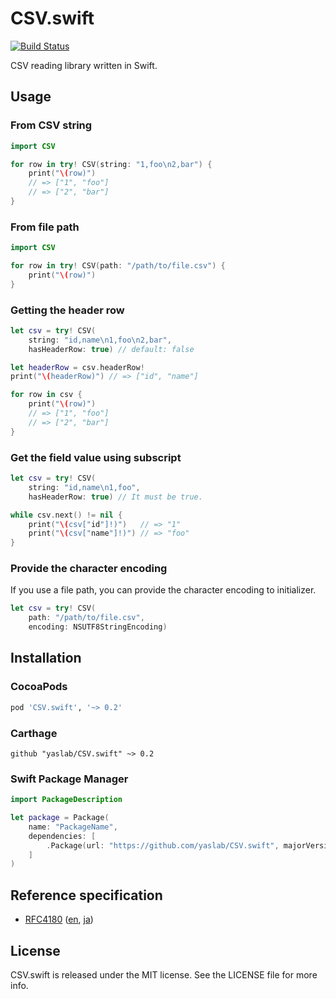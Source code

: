 # CSV.swift

[![Build Status](https://travis-ci.org/yaslab/CSV.swift.svg?branch=master)](https://travis-ci.org/yaslab/CSV.swift)

CSV reading library written in Swift.

## Usage

### From CSV string

```swift
import CSV

for row in try! CSV(string: "1,foo\n2,bar") {
    print("\(row)")
    // => ["1", "foo"]
    // => ["2", "bar"]
}
```

### From file path

```swift
import CSV

for row in try! CSV(path: "/path/to/file.csv") {
    print("\(row)")
}
```

### Getting the header row

```swift
let csv = try! CSV(
    string: "id,name\n1,foo\n2,bar",
    hasHeaderRow: true) // default: false

let headerRow = csv.headerRow!
print("\(headerRow)") // => ["id", "name"]

for row in csv {
    print("\(row)")
    // => ["1", "foo"]
    // => ["2", "bar"]
}
```

### Get the field value using subscript

```swift
let csv = try! CSV(
    string: "id,name\n1,foo",
    hasHeaderRow: true) // It must be true.

while csv.next() != nil {
    print("\(csv["id"]!)")   // => "1"
    print("\(csv["name"]!)") // => "foo"
}
```

### Provide the character encoding

If you use a file path, you can provide the character encoding to initializer.

```swift
let csv = try! CSV(
    path: "/path/to/file.csv",
    encoding: NSUTF8StringEncoding)
```

## Installation

### CocoaPods

```ruby
pod 'CSV.swift', '~> 0.2'
```

### Carthage

```
github "yaslab/CSV.swift" ~> 0.2
```

### Swift Package Manager

```swift
import PackageDescription

let package = Package(
    name: "PackageName",
    dependencies: [
        .Package(url: "https://github.com/yaslab/CSV.swift", majorVersion: 0, minor: 2)
    ]
)
```

## Reference specification

- [RFC4180](http://www.ietf.org/rfc/rfc4180.txt) ([en](http://www.ietf.org/rfc/rfc4180.txt), [ja](http://www.kasai.fm/wiki/rfc4180jp))

## License

CSV.swift is released under the MIT license. See the LICENSE file for more info.

